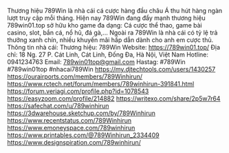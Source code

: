 Thương hiệu 789Win là nhà cái cá cược hàng đầu châu Á thu hút hàng ngàn lượt truy cập mỗi tháng. Hiện nay 789Win đang đẩy mạnh thương hiệu 789win01.top sở hữu kho game đa dạng: Cá cược thể thao, game bài casino, slot, bắn cá, nổ hũ, đá gà,... Ngoài ra 789Win là nhà cái có tỷ lệ trả thưởng xanh chín, nhiều khuyến mãi hấp dẫn dành cho anh em cược thủ.
Thông tin nhà cái:
Thương hiệu: 789Win
Website: https://789win01.top/
Địa chỉ: 18 Ng. 27 P. Cát Linh, Cát Linh, Đống Đa, Hà Nội, Việt Nam
Hotline: 0941234763
Email: 789win01top@gmail.com
Hastag: #789Win #789win01top #nhacai789Win
https://my.djtechtools.com/users/1430257
https://ourairports.com/members/789Winhirun/
https://www.rctech.net/forum/members/789winhirun-391841.html
https://forum.veriagi.com/profile.php?id=1078543
https://easyzoom.com/profile/214882
https://writexo.com/share/2p5w7r64
https://safechat.com/u/789winhirun
https://3dwarehouse.sketchup.com/by/789Winhirun
https://www.recentstatus.com/789Winhirun
https://www.emoneyspace.com/789winhirun
https://www.printables.com/@789Winhirun_2334409
https://www.designspiration.com/789winhirun/